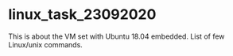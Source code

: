 # linux_task_23092020
This is about the VM set with Ubuntu 18.04 embedded.
List of few Linux/unix commands.
